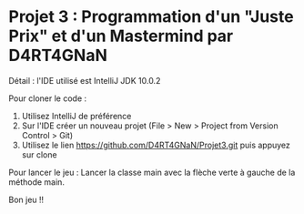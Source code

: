 Projet 3 : Programmation d'un "Juste Prix" et d'un Mastermind
par D4RT4GNaN
=============================================================

Détail :
l'IDE utilisé est IntelliJ
JDK 10.0.2

Pour cloner le code :
1. Utilisez IntelliJ de préférence
2. Sur l'IDE créer un nouveau projet (File > New > Project from Version Control > Git) 
3. Utilisez le lien https://github.com/D4RT4GNaN/Projet3.git puis appuyez sur clone

Pour lancer le jeu :
Lancer la classe main avec la flèche verte à gauche de la méthode main.

Bon jeu !!
